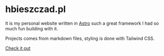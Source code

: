 # hbieszczad.pl

It is my personal website written in [Astro](https://astro.build/) such a great framework I had so much fun building with it.

Projects comes from markdown files, styling is done with Tailwind CSS.

[Check it out](https://hbieszczad.pl)
